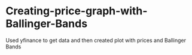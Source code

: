 # Creating-price-graph-with-Ballinger-Bands
Used yfinance to get data and then created plot with prices and Ballinger Bands
